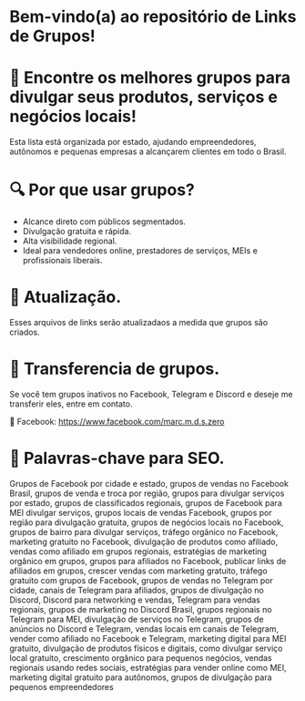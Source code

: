 # Bem-vindo(a) ao repositório de Links de Grupos!

# 📢 Encontre os melhores grupos para divulgar seus produtos, serviços e negócios locais!

Esta lista está organizada por estado, ajudando empreendedores, autônomos e pequenas empresas a alcançarem clientes em todo o Brasil.

# 🔍 Por que usar grupos?

- Alcance direto com públicos segmentados.
- Divulgação gratuita e rápida.
- Alta visibilidade regional.
- Ideal para vendedores online, prestadores de serviços, MEIs e profissionais liberais.

# 🤝 Atualização.

Esses arquivos de links serão atualizadaos a medida que grupos são criados.

# 🤝 Transferencia de grupos.

Se você tem grupos inativos no Facebook, Telegram e Discord e deseje me transferir eles, entre em contato.

💬 Facebook: https://www.facebook.com/marc.m.d.s.zero

# 🧩 Palavras-chave para SEO.

Grupos de Facebook por cidade e estado, grupos de vendas no Facebook Brasil, grupos de venda e troca por região, grupos para divulgar serviços por estado, grupos de classificados regionais, grupos de Facebook para MEI divulgar serviços, grupos locais de vendas Facebook, grupos por região para divulgação gratuita, grupos de negócios locais no Facebook, grupos de bairro para divulgar serviços, tráfego orgânico no Facebook, marketing gratuito no Facebook, divulgação de produtos como afiliado, vendas como afiliado em grupos regionais, estratégias de marketing orgânico em grupos, grupos para afiliados no Facebook, publicar links de afiliados em grupos, crescer vendas com marketing gratuito, tráfego gratuito com grupos de Facebook, grupos de vendas no Telegram por cidade, canais de Telegram para afiliados, grupos de divulgação no Discord, Discord para networking e vendas, Telegram para vendas regionais, grupos de marketing no Discord Brasil, grupos regionais no Telegram para MEI, divulgação de serviços no Telegram, grupos de anúncios no Discord e Telegram, vendas locais em canais de Telegram, vender como afiliado no Facebook e Telegram, marketing digital para MEI gratuito, divulgação de produtos físicos e digitais, como divulgar serviço local gratuito, crescimento orgânico para pequenos negócios, vendas regionais usando redes sociais, estratégias para vender online como MEI, marketing digital gratuito para autônomos, grupos de divulgação para pequenos empreendedores
